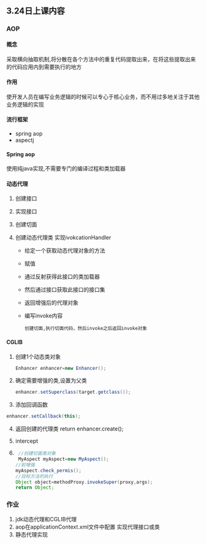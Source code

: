 ## 3.24日上课内容

### AOP

#### 概念

采取横向抽取机制,将分散在各个方法中的重复代码提取出来，在将这些提取出来的代码应用内到需要执行的地方

#### 作用

使开发人员在编写业务逻辑的时候可以专心于核心业务，而不用过多地关注于其他业务逻辑的实现

#### 流行框架

- spring aop
- aspectj

#### Spring aop 

使用纯java实现,不需要专门的编译过程和类加载器

#### 动态代理

1. 创建接口

2. 实现接口

3. 创建切面

4. 创建动态代理类 实现ivokcationHandler

   - 给定一个获取动态代理对象的方法

   - 赋值

   - 通过反射获得此接口的类加载器

   - 然后通过接口获取此接口的接口集

   - 返回增强后的代理对象

   - 编写invoke内容

     ```
     创建切面,执行切面代码，然后invoke之后返回invoke对象
     ```

#### CGLIB

1. 创建1个动态类对象

   ```java
   Enhancer enhancer=new Enhancer();
   ```

2. 确定需要增强的类,设置为父类

   ```java
   enhancer.setSuperclass(target.getclass());
   ```

3.  添加回调函数

   ```java
   enhancer.setCallback(this);
   ```

4. 返回创建的代理类 return enhancer.create();

5. intercept

6. ```java
    //创建切面类对象
    MyAspect myAspect=new MyAspect();
   //前增强
   myAspect.check_permis();
   //目标方法的执行
   Object object=methodProxy.invokeSuper(proxy,args);
   return Object;
   ```

   

### 作业

1. jdk动态代理和CGLIB代理
2. aop在applicationContext.xml文件中配置 实现代理接口或类
3. 静态代理实现
